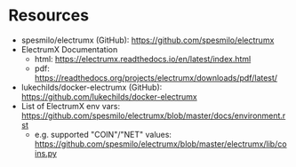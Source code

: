 
# Resources
- spesmilo/electrumx (GitHub): https://github.com/spesmilo/electrumx
- ElectrumX Documentation
  - html: https://electrumx.readthedocs.io/en/latest/index.html
  - pdf: https://readthedocs.org/projects/electrumx/downloads/pdf/latest/
- lukechilds/docker-electrumx (GitHub): https://github.com/lukechilds/docker-electrumx
- List of ElectrumX env vars: https://github.com/spesmilo/electrumx/blob/master/docs/environment.rst
  - e.g. supported "COIN"/"NET" values: https://github.com/spesmilo/electrumx/blob/master/electrumx/lib/coins.py